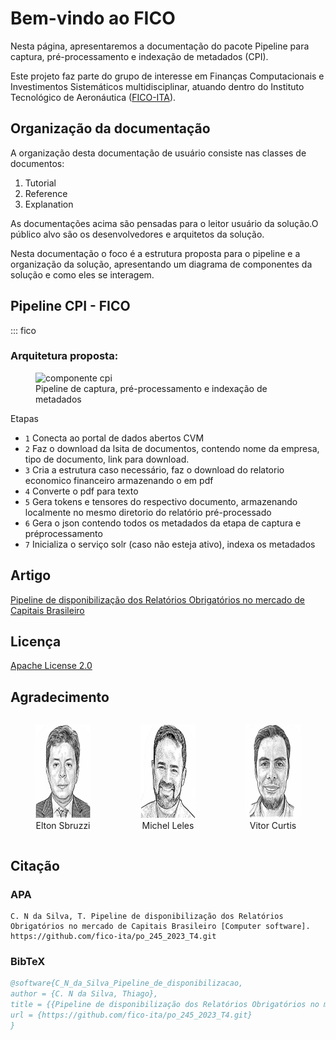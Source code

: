 # Bem-vindo ao FICO

Nesta página, apresentaremos a documentação do pacote Pipeline para captura, pré-processamento e indexação de metadados (CPI).

Este projeto faz parte do grupo de interesse em Finanças Computacionais e Investimentos Sistemáticos multidisciplinar, atuando dentro do Instituto Tecnológico de Aeronáutica ([FICO-ITA](https://fico-ita.github.io/fico/)).

## Organização da documentação

A organização desta documentação de usuário consiste nas classes de documentos:

1. Tutorial
1. Reference
1. Explanation


As documentações acima são pensadas para o leitor usuário da solução.O público alvo são os desenvolvedores e arquitetos da solução.

Nesta documentação o foco é a estrutura proposta para o pipeline e a organização da solução, apresentando um diagrama de componentes da solução e como eles se interagem. 

## Pipeline CPI - FICO

::: fico

### Arquitetura proposta:

<figure>
  <img src="componente_cpi-P%C3%A1gina-2.drawio.png" alt="componente cpi" width="800" height="500" />
  <figcaption>Pipeline de captura, pré-processamento e indexação de metadados</figcaption>
</figure>

Etapas

* `1`  Conecta ao portal de dados abertos CVM
* `2`  Faz o download da lsita de documentos, contendo nome da empresa, tipo de documento, link para download.
* `3` Cria a estrutura caso necessário, faz o download do relatorio economico financeiro armazenando o em pdf
* `4` Converte o pdf para texto
* `5` Gera tokens e tensores do respectivo documento, armazenando localmente no mesmo diretorio do relatório pré-processado
* `6` Gera o json contendo todos os metadados da etapa de captura e préprocessamento
* `7`  Inicializa o serviço solr (caso não esteja ativo), indexa os metadados





## Artigo

[Pipeline de disponibilização dos Relatórios Obrigatórios no mercado de Capitais Brasileiro](Pipeline_de_disponibilização_de_relatórios_obrigatórios_no_mercado_de_capitais_brasileiro.pdf)

## Licença

[Apache License 2.0](LICENSE)

## Agradecimento

<div style="display: flex; justify-content: center;">
  <div style="flex: 1; text-align: center;">
    <figure>
      <img src="Elton_Sbruzzi.png" alt="Elton Sbruzzi" width="150" height="150" />
      <figcaption>Elton Sbruzzi</figcaption>
    </figure>
  </div>

  <div style="flex: 1; text-align: center;">
    <figure>
      <img src="Michel_Leles.png" alt="Michel Leles" width="150" height="150" />
      <figcaption>Michel Leles</figcaption>
    </figure>
  </div>

  <div style="flex: 1; text-align: center;">
    <figure>
      <img src="vitor_curtis.png" alt="Vitor Curtis" width="150" height="150" />
      <figcaption>Vitor Curtis</figcaption>
    </figure>
  </div>
</div>

## Citação

### APA
```text
C. N da Silva, T. Pipeline de disponibilização dos Relatórios Obrigatórios no mercado de Capitais Brasileiro [Computer software]. https://github.com/fico-ita/po_245_2023_T4.git
```

### BibTeX
```bibtex
@software{C_N_da_Silva_Pipeline_de_disponibilizacao,
author = {C. N da Silva, Thiago},
title = {{Pipeline de disponibilização dos Relatórios Obrigatórios no mercado de Capitais Brasileiro}},
url = {https://github.com/fico-ita/po_245_2023_T4.git}
}
```